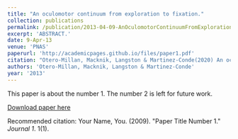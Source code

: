 ```yaml
---
title: "An oculomotor continuum from exploration to fixation."
collection: publications
permalink: /publication/2013-04-09-AnOculomotorContinuumFromExplorationToFixation_
excerpt: 'ABSTRACT.'
date: 9-Apr-13
venue: 'PNAS'
paperurl: 'http://academicpages.github.io/files/paper1.pdf'
citation: "Otero-Millan, Macknik, Langston & Martinez-Conde(2020) An oculomotor continuum from exploration to fixation.. Proc Natl Acad Sci U S A. 2013 Apr 9;110(15):6175-80. "
authors: 'Otero-Millan, Macknik, Langston & Martinez-Conde'
year: '2013'
---
```

This paper is about the number 1. The number 2 is left for future work.

[Download paper here](http://academicpages.github.io/files/paper1.pdf)

Recommended citation: Your Name, You. (2009). "Paper Title Number 1." <i>Journal 1</i>. 1(1).
